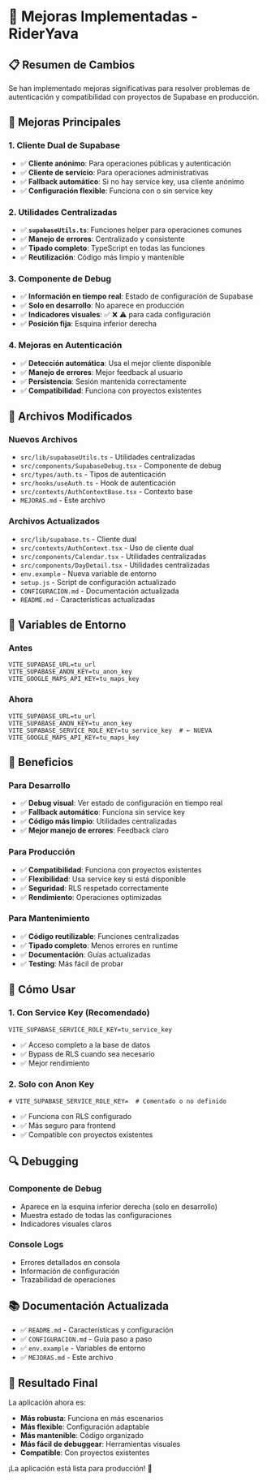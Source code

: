 # 🚀 Mejoras Implementadas - RiderYava

## 📋 Resumen de Cambios

Se han implementado mejoras significativas para resolver problemas de autenticación y compatibilidad con proyectos de Supabase en producción.

## 🔧 **Mejoras Principales**

### 1. **Cliente Dual de Supabase**
- ✅ **Cliente anónimo**: Para operaciones públicas y autenticación
- ✅ **Cliente de servicio**: Para operaciones administrativas
- ✅ **Fallback automático**: Si no hay service key, usa cliente anónimo
- ✅ **Configuración flexible**: Funciona con o sin service key

### 2. **Utilidades Centralizadas**
- ✅ **`supabaseUtils.ts`**: Funciones helper para operaciones comunes
- ✅ **Manejo de errores**: Centralizado y consistente
- ✅ **Tipado completo**: TypeScript en todas las funciones
- ✅ **Reutilización**: Código más limpio y mantenible

### 3. **Componente de Debug**
- ✅ **Información en tiempo real**: Estado de configuración de Supabase
- ✅ **Solo en desarrollo**: No aparece en producción
- ✅ **Indicadores visuales**: ✅ ❌ ⚠️ para cada configuración
- ✅ **Posición fija**: Esquina inferior derecha

### 4. **Mejoras en Autenticación**
- ✅ **Detección automática**: Usa el mejor cliente disponible
- ✅ **Manejo de errores**: Mejor feedback al usuario
- ✅ **Persistencia**: Sesión mantenida correctamente
- ✅ **Compatibilidad**: Funciona con proyectos existentes

## 📁 **Archivos Modificados**

### Nuevos Archivos
- `src/lib/supabaseUtils.ts` - Utilidades centralizadas
- `src/components/SupabaseDebug.tsx` - Componente de debug
- `src/types/auth.ts` - Tipos de autenticación
- `src/hooks/useAuth.ts` - Hook de autenticación
- `src/contexts/AuthContextBase.tsx` - Contexto base
- `MEJORAS.md` - Este archivo

### Archivos Actualizados
- `src/lib/supabase.ts` - Cliente dual
- `src/contexts/AuthContext.tsx` - Uso de cliente dual
- `src/components/Calendar.tsx` - Utilidades centralizadas
- `src/components/DayDetail.tsx` - Utilidades centralizadas
- `env.example` - Nueva variable de entorno
- `setup.js` - Script de configuración actualizado
- `CONFIGURACION.md` - Documentación actualizada
- `README.md` - Características actualizadas

## 🔑 **Variables de Entorno**

### Antes
```env
VITE_SUPABASE_URL=tu_url
VITE_SUPABASE_ANON_KEY=tu_anon_key
VITE_GOOGLE_MAPS_API_KEY=tu_maps_key
```

### Ahora
```env
VITE_SUPABASE_URL=tu_url
VITE_SUPABASE_ANON_KEY=tu_anon_key
VITE_SUPABASE_SERVICE_ROLE_KEY=tu_service_key  # ← NUEVA
VITE_GOOGLE_MAPS_API_KEY=tu_maps_key
```

## 🎯 **Beneficios**

### Para Desarrollo
- ✅ **Debug visual**: Ver estado de configuración en tiempo real
- ✅ **Fallback automático**: Funciona sin service key
- ✅ **Código más limpio**: Utilidades centralizadas
- ✅ **Mejor manejo de errores**: Feedback claro

### Para Producción
- ✅ **Compatibilidad**: Funciona con proyectos existentes
- ✅ **Flexibilidad**: Usa service key si está disponible
- ✅ **Seguridad**: RLS respetado correctamente
- ✅ **Rendimiento**: Operaciones optimizadas

### Para Mantenimiento
- ✅ **Código reutilizable**: Funciones centralizadas
- ✅ **Tipado completo**: Menos errores en runtime
- ✅ **Documentación**: Guías actualizadas
- ✅ **Testing**: Más fácil de probar

## 🚀 **Cómo Usar**

### 1. **Con Service Key (Recomendado)**
```env
VITE_SUPABASE_SERVICE_ROLE_KEY=tu_service_key
```
- ✅ Acceso completo a la base de datos
- ✅ Bypass de RLS cuando sea necesario
- ✅ Mejor rendimiento

### 2. **Solo con Anon Key**
```env
# VITE_SUPABASE_SERVICE_ROLE_KEY=  # Comentado o no definido
```
- ✅ Funciona con RLS configurado
- ✅ Más seguro para frontend
- ✅ Compatible con proyectos existentes

## 🔍 **Debugging**

### Componente de Debug
- Aparece en la esquina inferior derecha (solo en desarrollo)
- Muestra estado de todas las configuraciones
- Indicadores visuales claros

### Console Logs
- Errores detallados en consola
- Información de configuración
- Trazabilidad de operaciones

## 📚 **Documentación Actualizada**

- ✅ `README.md` - Características y configuración
- ✅ `CONFIGURACION.md` - Guía paso a paso
- ✅ `env.example` - Variables de entorno
- ✅ `MEJORAS.md` - Este archivo

## 🎉 **Resultado Final**

La aplicación ahora es:
- **Más robusta**: Funciona en más escenarios
- **Más flexible**: Configuración adaptable
- **Más mantenible**: Código organizado
- **Más fácil de debuggear**: Herramientas visuales
- **Compatible**: Con proyectos existentes

¡La aplicación está lista para producción! 🚀
